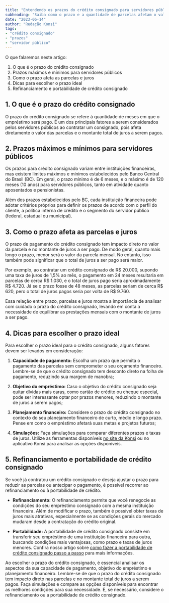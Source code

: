 ```yaml
---
title: "Entendendo os prazos do crédito consignado para servidores públicos"
subheading: "Saiba como o prazo e a quantidade de parcelas afetam o valor das prestações e juros do crédito consignado"
date: "2023-06-14"
author: "Redação Konsi"
tags:
- "crédito consignado"
- "prazos"
- "servidor público"
---
```


O que falaremos neste artigo:

1. O que é o prazo do crédito consignado
2. Prazos máximos e mínimos para servidores públicos
3. Como o prazo afeta as parcelas e juros
4. Dicas para escolher o prazo ideal
5. Refinanciamento e portabilidade de crédito consignado

## 1. O que é o prazo do crédito consignado

O prazo do crédito consignado se refere à quantidade de meses em que o empréstimo será pago. É um dos principais fatores a serem considerados pelos servidores públicos ao contratar um consignado, pois afeta diretamente o valor das parcelas e o montante total de juros a serem pagos.

## 2. Prazos máximos e mínimos para servidores públicos

Os prazos para crédito consignado variam entre instituições financeiras, mas existem limites máximos e mínimos estabelecidos pelo Banco Central do Brasil (BC). Em geral, o prazo mínimo é de 6 meses, e o máximo é de 120 meses (10 anos) para servidores públicos, tanto em atividade quanto aposentados e pensionistas.

Além dos prazos estabelecidos pelo BC, cada instituição financeira pode adotar critérios próprios para definir os prazos de acordo com o perfil do cliente, a política interna de crédito e o segmento do servidor público (federal, estadual ou municipal).

## 3. Como o prazo afeta as parcelas e juros

O prazo de pagamento do crédito consignado tem impacto direto no valor da parcela e no montante de juros a ser pago. De modo geral, quanto mais longo o prazo, menor será o valor da parcela mensal. No entanto, isso também pode significar que o total de juros a ser pago será maior.

Por exemplo, ao contratar um crédito consignado de R$ 20.000, supondo uma taxa de juros de 1,5% ao mês, o pagamento em 24 meses resultaria em parcelas de cerca R$ 1.030, e o total de juros pago seria aproximadamente R$ 4.720. Já se o prazo fosse de 48 meses, as parcelas seriam de cerca R$ 620, pero o total de juros pagos seria por volta de R$ 9.760.

Essa relação entre prazo, parcelas e juros mostra a importância de analisar com cuidado o prazo do crédito consignado, levando em conta a necessidade de equilibrar as prestações mensais com o montante de juros a ser pago.

## 4. Dicas para escolher o prazo ideal

Para escolher o prazo ideal para o crédito consignado, alguns fatores devem ser levados em consideração:

1. **Capacidade de pagamento:** Escolha um prazo que permita o pagamento das parcelas sem comprometer o seu orçamento financeiro. Lembre-se de que o crédito consignado tem desconto direto na folha de pagamento, reduzindo sua margem de manobra;

2. **Objetivo do empréstimo:** Caso o objetivo do crédito consignado seja quitar dívidas mais caras, como cartão de crédito ou cheque especial, pode ser interessante optar por prazos menores, reduzindo o montante de juros a serem pagos;

3. **Planejamento financeiro:** Considere o prazo do crédito consignado no contexto do seu planejamento financeiro de curto, médio e longo prazo. Pense em como o empréstimo afetará suas metas e projetos futuros;

4. **Simulações:** Faça simulações para comparar diferentes prazos e taxas de juros. Utilize as ferramentas disponíveis [no site da Konsi](https://konsi.com.br/postagens) ou no aplicativo Konsi para analisar as opções disponíveis.

## 5. Refinanciamento e portabilidade de crédito consignado

Se você já contratou um crédito consignado e deseja ajustar o prazo para reduzir as parcelas ou antecipar o pagamento, é possível recorrer ao refinanciamento ou à portabilidade de crédito.

- **Refinanciamento:** O refinanciamento permite que você renegocie as condições do seu empréstimo consignado com a mesma instituição financeira. Além de modificar o prazo, também é possível obter taxas de juros mais atrativas, especialmente se as condições gerais do mercado mudaram desde a contratação do crédito original.

- **Portabilidade:** A portabilidade de crédito consignado consiste em transferir seu empréstimo de uma instituição financeira para outra, buscando condições mais vantajosas, como prazo e taxas de juros menores. Confira nosso artigo sobre [como fazer a portabilidade de crédito consignado passo a passo](https://konsi.com.br/postagens/como-fazer-a-portabilidade-de-crdito-consignado-passo-a-passo) para mais informações.

Ao escolher o prazo do crédito consignado, é essencial analisar os aspectos da sua capacidade de pagamento, objetivo do empréstimo e planejamento financeiro. Lembre-se de que o prazo do crédito consignado tem impacto direto nas parcelas e no montante total de juros a serem pagos. Faça simulações e compare as opções disponíveis para encontrar as melhores condições para sua necessidade. E, se necessário, considere o refinanciamento ou a portabilidade de crédito consignado.